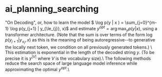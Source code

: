# ai_planning_searching


"On Decoding", or, how to learn the model $ \log p(y | x ) = \sum_{j=0}^{m-1} \log p(y_{j+1} | y_{\le_{j}}, x)$ and estimate $y^{opt} = \arg\max_{y} p(y|x)$, using a transformer architecture. (Note that the sum is over terms of the form $\log p(y_{j+1} | y_{\le_{j}}, x)$ as this is the meaning of being autoregressive--to generative the locally next token, we condition on all previously generated tokens.) \\
This estimation is exponential in the length of the decoded string $y$. (To be precise it is $y^{|V|}$ where $V$ is the vocabulary size).\\
The following methods reduce the search space of large language model inference while approximating the optimal $y^{opt}$.\\
